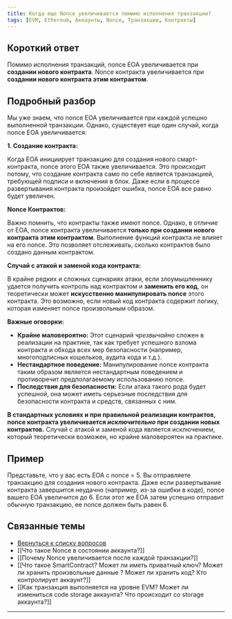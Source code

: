 ```yaml
---
title: Когда еще Nonce увеличивается помимо исполнения транзакции?
tags: [EVM, Ethereum, Аккаунты, Nonce, Транзакции, Контракты]
---
```


## Короткий ответ

Помимо исполнения транзакций, nonce EOA увеличивается при **создании нового контракта**. Nonce контракта увеличивается при **создании нового контракта этим контрактом**.


## Подробный разбор

Мы уже знаем, что nonce EOA увеличивается при каждой успешно выполненной транзакции. Однако, существует еще один случай, когда nonce EOA увеличивается:

**1. Создание контракта:**

Когда EOA инициирует транзакцию для создания нового смарт-контракта, nonce этого EOA также увеличивается.  Это происходит потому, что создание контракта само по себе является транзакцией, требующей подписи и включения в блок.  Даже если в процессе развертывания контракта произойдет ошибка, nonce EOA все равно будет увеличен.

**Nonce Контрактов:**

Важно помнить, что контракты также имеют nonce.  Однако, в отличие от EOA, nonce контракта увеличивается **только при создании нового контракта этим контрактом**.  Выполнение функций контракта не влияет на его nonce.  Это позволяет отслеживать, сколько контрактов было создано данным контрактом.  

**Случай с атакой и заменой кода контракта:**

В крайне редких и сложных сценариях атаки, если злоумышленнику удается получить контроль над контрактом и **заменить его код**, он теоретически может **искусственно манипулировать nonce** этого контракта.  Это возможно, если новый код контракта содержит логику, которая изменяет nonce произвольным образом.

**Важные оговорки:**

* **Крайне маловероятно:**  Этот сценарий  *чрезвычайно* сложен в реализации на практике, так как требует успешного взлома контракта и обхода всех мер безопасности (например, многоподписных кошельков, аудита кода и т.д.).
* **Нестандартное поведение:** Манипулирование nonce контракта таким образом является нестандартным поведением и противоречит предполагаемому использованию nonce.
* **Последствия для безопасности:**  Если атака такого рода будет успешной, она может иметь серьезные последствия для безопасности контракта и средств, связанных с ним.


**В стандартных условиях и при правильной реализации контрактов,  nonce контракта увеличивается *исключительно* при создании новых контрактов.**  Случай с атакой и заменой кода является исключением,  который теоретически возможен, но крайне маловероятен на практике.


## Пример

Представьте, что у вас есть EOA с nonce = 5.  Вы отправляете транзакцию для создания нового контракта.  Даже если развертывание контракта завершится неудачно (например, из-за ошибки в коде), nonce вашего EOA увеличится до 6.   Если этот же EOA затем успешно отправит обычную транзакцию,  ее nonce должен быть равен 6.


## Связанные темы

* [Вернуться к списку вопросов](4.%20Список%20вопросов.md)
* [[Что такое Nonce в состоянии аккаунта?]]
* [[Почему Nonce увеличивается после каждой транзакции?]]
* [[Что такое SmartContract? Может ли иметь приватный ключ? Может ли хранить произвольные данные ? Может ли хранить код? Кто контролирует аккаунт?]]
* [[Как транзакция выполняется на уровне EVM? Может ли измениться code storage аккаунта? Что происходит со storage аккаунта?]]


---